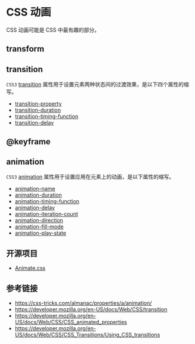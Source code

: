 # CSS 动画

CSS 动画可能是 CSS 中最有趣的部分。

## transform

## transition
`CSS3` [transition](https://developer.mozilla.org/en-US/docs/Web/CSS/transition) 属性用于设置元素两种状态间的过渡效果，是以下四个属性的缩写。
* [transition-property](https://developer.mozilla.org/en-US/docs/Web/CSS/transition-property)
* [transition-duration](https://developer.mozilla.org/en-US/docs/Web/CSS/transition-duration)
* [transition-timing-function](https://developer.mozilla.org/en-US/docs/Web/CSS/transition-timing-function)
* [transition-delay](https://developer.mozilla.org/en-US/docs/Web/CSS/transition-delay)

## @keyframe

## animation
`CSS3` [animation](https://developer.mozilla.org/en-US/docs/Web/CSS/animation) 属性用于设置应用在元素上的动画，是以下属性的缩写。
* [animation-name](https://developer.mozilla.org/en-US/docs/Web/CSS/animation-name)
* [animation-duration](https://developer.mozilla.org/en-US/docs/Web/CSS/animation-duration)
* [animation-timing-function](https://developer.mozilla.org/en-US/docs/Web/CSS/animation-timing-function)
* [animation-delay](https://developer.mozilla.org/en-US/docs/Web/CSS/animation-delay)
* [animation-iteration-count](https://developer.mozilla.org/en-US/docs/Web/CSS/animation-iteration-count)
* [animation-direction](https://developer.mozilla.org/en-US/docs/Web/CSS/animation-direction)
* [animation-fill-mode](https://developer.mozilla.org/en-US/docs/Web/CSS/animation-fill-mode)
* [animation-play-state](https://developer.mozilla.org/en-US/docs/Web/CSS/animation-play-state)

## 开源项目
* [Animate.css](https://daneden.github.io/animate.css/)

## 参考链接
* https://css-tricks.com/almanac/properties/a/animation/
* https://developer.mozilla.org/en-US/docs/Web/CSS/transition
* https://developer.mozilla.org/en-US/docs/Web/CSS/CSS_animated_properties
* https://developer.mozilla.org/en-US/docs/Web/CSS/CSS_Transitions/Using_CSS_transitions

